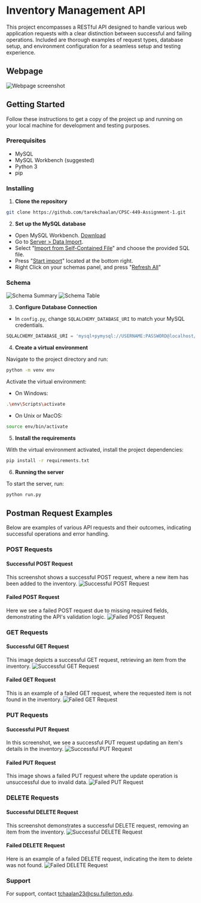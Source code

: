 # Inventory Management API

This project encompasses a RESTful API designed to handle various web application requests with a clear distinction between successful and failing operations. Included are thorough examples of request types, database setup, and environment configuration for a seamless setup and testing experience.

## Webpage

![Webpage screenshot](https://github.com/tarekchaalan/CPSC-449-Assignment-1/blob/main/Images/WEBPAGE.png)

## Getting Started

Follow these instructions to get a copy of the project up and running on your local machine for development and testing purposes.

### Prerequisites

- MySQL
- MySQL Workbench (suggested)
- Python 3
- pip

### Installing

1. **Clone the repository**

```bash
git clone https://github.com/tarekchaalan/CPSC-449-Assignment-1.git
```

2. **Set up the MySQL database**

- Open MySQL Workbench. [Download](https://dev.mysql.com/downloads/workbench/)
- Go to [Server > Data Import](https://github.com/tarekchaalan/CPSC-449-Assignment-1/blob/main/Images/DataImport.png).
- Select "[Import from Self-Contained File](https://github.com/tarekchaalan/CPSC-449-Assignment-1/blob/main/Images/SelfContained.png)" and choose the provided SQL file.
- Press "[Start import](https://github.com/tarekchaalan/CPSC-449-Assignment-1/blob/main/Images/StartImport.png)" located at the bottom right.
- Right Click on your schemas panel, and press "[Refresh All](https://github.com/tarekchaalan/CPSC-449-Assignment-1/blob/main/Images/RefreshAll.png)"

### Schema
![Schema Summary](https://github.com/tarekchaalan/CPSC-449-Assignment-1/blob/main/Images/SchemaSummary.png)
![Schema Table](https://github.com/tarekchaalan/CPSC-449-Assignment-1/blob/main/Images/SchemaTable.png)


3. **Configure Database Connection**

- In `config.py`, change `SQLALCHEMY_DATABASE_URI` to match your MySQL credentials.

```python
SQLALCHEMY_DATABASE_URI = 'mysql+pymysql://USERNAME:PASSWORD@localhost/TarekChaalan-449a1'
```

4. **Create a virtual environment**

Navigate to the project directory and run:

```bash
python -m venv env
```

Activate the virtual environment:

- On Windows:

```bash
.\env\Scripts\activate
```

- On Unix or MacOS:

```bash
source env/bin/activate
```

5. **Install the requirements**

With the virtual environment activated, install the project dependencies:

```bash
pip install -r requirements.txt
```

6. **Running the server**

To start the server, run:

```bash
python run.py
```

## Postman Request Examples

Below are examples of various API requests and their outcomes, indicating successful operations and error handling.

### POST Requests

#### Successful POST Request

This screenshot shows a successful POST request, where a new item has been added to the inventory.
![Successful POST Request](https://github.com/tarekchaalan/CPSC-449-Assignment-1/blob/main/Images/Postman/POST%20-%20Success.png)

#### Failed POST Request

Here we see a failed POST request due to missing required fields, demonstrating the API's validation logic.
![Failed POST Request](https://github.com/tarekchaalan/CPSC-449-Assignment-1/blob/main/Images/Postman/POST%20-%20Fail.png)

### GET Requests

#### Successful GET Request

This image depicts a successful GET request, retrieving an item from the inventory.
![Successful GET Request](https://github.com/tarekchaalan/CPSC-449-Assignment-1/blob/main/Images/Postman/GET%20-%20Success.png)

#### Failed GET Request

This is an example of a failed GET request, where the requested item is not found in the inventory.
![Failed GET Request](https://github.com/tarekchaalan/CPSC-449-Assignment-1/blob/main/Images/Postman/GET%20-%20Fail.png)

### PUT Requests

#### Successful PUT Request

In this screenshot, we see a successful PUT request updating an item's details in the inventory.
![Successful PUT Request](https://github.com/tarekchaalan/CPSC-449-Assignment-1/blob/main/Images/Postman/PUT%20-%20Success.png)

#### Failed PUT Request

This image shows a failed PUT request where the update operation is unsuccessful due to invalid data.
![Failed PUT Request](https://github.com/tarekchaalan/CPSC-449-Assignment-1/blob/main/Images/Postman/PUT%20-%20Fail.png)

### DELETE Requests

#### Successful DELETE Request

This screenshot demonstrates a successful DELETE request, removing an item from the inventory.
![Successful DELETE Request](https://github.com/tarekchaalan/CPSC-449-Assignment-1/blob/main/Images/Postman/DELETE%20-%20Success.png)

#### Failed DELETE Request

Here is an example of a failed DELETE request, indicating the item to delete was not found.
![Failed DELETE Request](https://github.com/tarekchaalan/CPSC-449-Assignment-1/blob/main/Images/Postman/DELETE%20-%20Fail.png)

### Support

For support, contact <tchaalan23@csu.fullerton.edu>.
